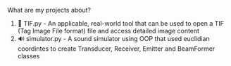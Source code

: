 What are my projects about?

1. 🩻 TIF.py - An applicable, real-world tool that can be used to open a TIF (Tag Image File format) file and access detailed image content
2. 🔊 simulator.py - A sound simulator using OOP that used euclidian coordintes to create Transducer, Receiver, Emitter and BeamFormer classes
